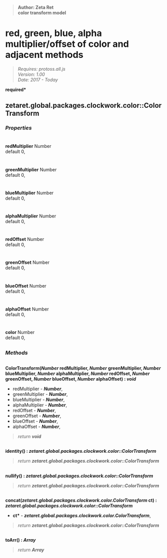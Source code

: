 > __Author: Zeta Ret__  
> __color transform model__  
# red, green, blue, alpha multiplier/offset of color and adjacent methods  
> *Requires: protoss.all.js*  
> *Version: 1.00*  
> *Date: 2017 - Today*  

__required*__

## zetaret.global.packages.clockwork.color::ColorTransform  

### *Properties*  

#  
__redMultiplier__ Number  
default 0,   

#  
__greenMultiplier__ Number  
default 0,   

#  
__blueMultiplier__ Number  
default 0,   

#  
__alphaMultiplier__ Number  
default 0,   

#  
__redOffset__ Number  
default 0,   

#  
__greenOffset__ Number  
default 0,   

#  
__blueOffset__ Number  
default 0,   

#  
__alphaOffset__ Number  
default 0,   

#  
__color__ Number  
default 0,   


##  
### *Methods*  

##  
__ColorTransform(*Number* redMultiplier, *Number* greenMultiplier, *Number* blueMultiplier, *Number* alphaMultiplier, *Number* redOffset, *Number* greenOffset, *Number* blueOffset, *Number* alphaOffset) : *void*__  
  
- redMultiplier - __*Number*__,   
- greenMultiplier - __*Number*__,   
- blueMultiplier - __*Number*__,   
- alphaMultiplier - __*Number*__,   
- redOffset - __*Number*__,   
- greenOffset - __*Number*__,   
- blueOffset - __*Number*__,   
- alphaOffset - __*Number*__,   
> *return __void__*  

##  
__identity() : *zetaret.global.packages.clockwork.color::ColorTransform*__  
  
> *return __zetaret.global.packages.clockwork.color::ColorTransform__*  

##  
__nullify() : *zetaret.global.packages.clockwork.color::ColorTransform*__  
  
> *return __zetaret.global.packages.clockwork.color::ColorTransform__*  

##  
__concat(*zetaret.global.packages.clockwork.color.ColorTransform* ct) : *zetaret.global.packages.clockwork.color::ColorTransform*__  
  
- __ct*__ - __*zetaret.global.packages.clockwork.color.ColorTransform*__,   
> *return __zetaret.global.packages.clockwork.color::ColorTransform__*  

##  
__toArr() : *Array*__  
  
> *return __Array__*  


